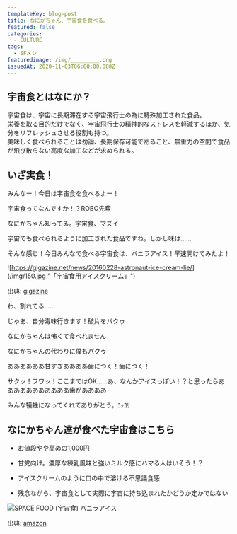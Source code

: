 ```yaml
---
templateKey: blog-post
title: なにかちゃん、宇宙食を食べる。
featured: false
categories:
  - CULTURE
tags:
  - SFメシ
featuredimage: /img/_________.png
issuedAt: 2020-11-03T06:00:00.000Z
---
```

## 宇宙食とはなにか？
宇宙食は、宇宙に長期滞在する宇宙飛行士の為に特殊加工された食品。<br>栄養を取る目的だけでなく、宇宙飛行士の精神的なストレスを軽減するほか、気分をリフレッシュさせる役割も持つ。<br>美味しく食べられることは勿論、長期保存可能であること、無重力の空間で食品が飛び散らない高度な加工などが求められる。

## いざ実食！

<div class="talk-left">
  <div class="usa"></div>
  <div class="serif">
    <p>みんなー！今日は宇宙食を食べるよー！</p>
  </div>
</div>

<div class="talk-right">
  <div class="uma"></div>
  <div class="serif">
    <p>宇宙食ってなんですか！？ROBO先輩</p>
  </div>
</div>

<div class="talk-left">
  <div class="nanika"></div>
  <div class="serif">
    <p>なにかちゃん知ってる。宇宙食、マズイ</p>
  </div>
</div>

<div class="talk-right">
  <div class="robo"></div>
  <div class="serif">
    <p>宇宙でも食べられるように加工された食品ですね。しかし味は……</p>
  </div>
</div>

<div class="talk-left">
  <div class="usa"></div>
  <div class="serif">
    <p>そんな感じ！今日みんなで食べる宇宙食は、バニラアイス！早速開けてみたよ！</p>
  </div>
</div>

![https://gigazine.net/news/20160228-astronaut-ice-cream-lie/](/img/150.jpg "「宇宙食用アイスクリーム」")

出典: [gigazine](https://gigazine.net/news/20160228-astronaut-ice-cream-lie/)


<div class="talk-left">
  <div class="usa"></div>
  <div class="serif">
    <p>わ、割れてる……</p>
  </div>
</div>

<div class="talk-right">
  <div class="uma"></div>
  <div class="serif">
    <p>じゃあ、自分毒味行きます！破片をパクゥ</p>
  </div>
</div>

<div class="talk-left">
  <div class="nanika"></div>
  <div class="serif">
    <p>なにかちゃんは怖くて食べれません</p>
  </div>
</div>

<div class="talk-right">
  <div class="robo"></div>
  <div class="serif">
    <p>なにかちゃんの代わりに僕もパクゥ</p>
  </div>
</div>

<div class="talk-left">
  <div class="uma"></div>
  <div class="serif">
    <p>ああああああ甘すぎああああ歯につく！歯につく！</p>
  </div>
</div>

<div class="talk-right">
  <div class="robo"></div>
  <div class="serif">
    <p>サクッ！フワッ！ここまではOK……あ、なんかアイスっぽい！？と思ったらあああああああああああ歯がああああ</p>
  </div>
</div>

<div class="talk-left">
  <div class="nanika"></div>
  <div class="serif">
    <p>みんな犠牲になってくれてありがとう。ﾆｯｺﾘ</p>
  </div>
</div>

## なにかちゃん達が食べた宇宙食はこちら

* お値段やや高めの1,000円

* 甘党向け。濃厚な練乳風味と強いミルク感にハマる人はいそう！？

* アイスクリームのように口の中で溶ける不思議食感

* 残念ながら、宇宙食として実際に宇宙に持ち込まれたかどうか定かではない

![SPACE FOOD (宇宙食) バニラアイス](/img/51xksvjlqnl._ac_.jpg "SPACE FOOD (宇宙食) バニラアイス")

出典: [amazon](https://www.amazon.co.jp/dp/B0040PZ51K/)

